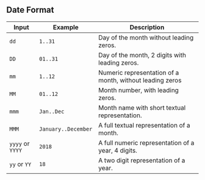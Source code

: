## Date Format

| Input            | Example             | Description                                              |
| ---------------- | ------------------- | -------------------------------------------------------- |
| `dd`             | `1..31`             | Day of the month without leading zeros.                  |
| `DD`             | `01..31`            | Day of the month, 2 digits with leading zeros.           |
| `mm`             | `1..12`             | Numeric representation of a month, without leading zeros |
| `MM`             | `01..12`            | Month number, with leading zeros.                        |
| `mmm`            | `Jan..Dec`          | Month name with short textual representation.            |
| `MMM`            | `January..December` | A full textual representation of a month.                |
| `yyyy` or `YYYY` | `2018`              | A full numeric representation of a year, 4 digits.       |
| `yy` or `YY`     | `18`                | A two digit representation of a year.                    |
